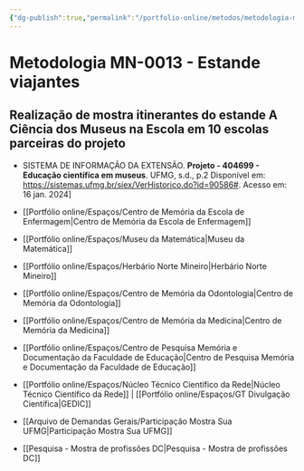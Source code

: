 ```yaml
---
{"dg-publish":true,"permalink":"/portfolio-online/metodos/metodologia-mn-0013-estande-viajantes/","tags":["💼/🎯/🛠️"],"created":"2024-02-05T11:59:49.056-03:00","updated":"2024-02-11T11:18:06.953-03:00"}
---
```



# Metodologia MN-0013 - Estande viajantes

## Realização de mostra itinerantes do estande A Ciência dos Museus na Escola em 10 escolas parceiras do projeto   
- SISTEMA DE INFORMAÇÃO DA EXTENSÃO. **Projeto - 404699 - Educação científica em museus**. UFMG, s.d., p.2 Disponível em: <https://sistemas.ufmg.br/siex/VerHistorico.do?id=90586#>. Acesso em: 16 jan. 2024]

- [[Portfólio online/Espaços/Centro de Memória da Escola de Enfermagem\|Centro de Memória da Escola de Enfermagem]]
- [[Portfólio online/Espaços/Museu da Matemática\|Museu da Matemática]]
- [[Portfólio online/Espaços/Herbário Norte Mineiro\|Herbário Norte Mineiro]]
- [[Portfólio online/Espaços/Centro de Memória da Odontologia\|Centro de Memória da Odontologia]]
- [[Portfólio online/Espaços/Centro de Memória da Medicina\|Centro de Memória da Medicina]]
- [[Portfólio online/Espaços/Centro de Pesquisa Memória e Documentação da Faculdade de Educação\|Centro de Pesquisa Memória e Documentação da Faculdade de Educação]]
- [[Portfólio online/Espaços/Núcleo Técnico Científico da Rede\|Núcleo Técnico Científico da Rede]] | [[Portfólio online/Espaços/GT Divulgação Científica\|GEDIC]]

- [[Arquivo de Demandas Gerais/Participação Mostra Sua UFMG\|Participação Mostra Sua UFMG]]
- [[Pesquisa - Mostra de profissões DC\|Pesquisa - Mostra de profissões DC]]